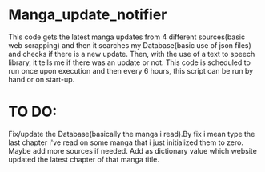 # Manga_update_notifier
This code gets the latest manga updates from 4 different sources(basic web scrapping)
and then it searches my Database(basic use of json files) and checks if there is a new update.
Then, with the use of a text to speech library, it tells me if there was an update or not.
This code is scheduled to run once upon execution and then every 6 hours, this script can be run by hand or on start-up.
# TO DO: 
 Fix/update the Database(basically the manga i read).By fix i mean type the last chapter i've read on some manga that i just initialized them to zero.
 Maybe add more sources if needed.
 Add as dictionary value which website updated the latest chapter of that manga title.
